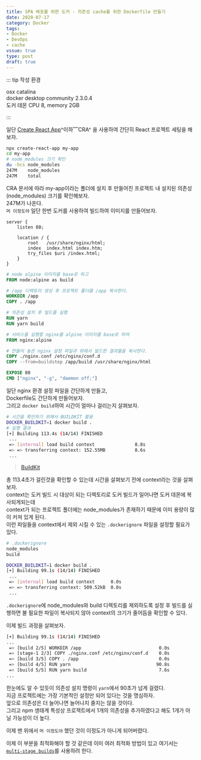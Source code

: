 ```yaml
---
title: SPA 배포를 위한 도커 - 의존성 cache를 위한 Dockerfile 만들기
date: 2020-07-17
category: Docker
tags:
- Docker
- DevOps
- cache
vssue: true
type: post
draft: true
---
```


::: tip 작성 환경

osx catalina  
docker desktop community 2.3.0.4  
도커 데몬 CPU 8, memory 2GB

:::

일단
[Create React App](https://create-react-app.dev/)^이하⎺CRA^ 을 사용하여
간단히 React 프로젝트 세팅을 해보자.

```bash
npx create-react-app my-app
cd my-app
# node_modules 크기 확인
du -hcs node_modules
247M    node_modules
247M    total
```
CRA 문서에 따라 my-app이라는 폴더에 설치 후 만들어진 프로젝트 내 설치된 의존성(node_modules) 크기를 확인해보자.  
247M가 나온다.  
`머 이정도야` 일단 한번 도커를 사용하여 빌드하여 이미지를 만들어보자.

```nginx
server {
	listen 80;

	location / {
		root   /usr/share/nginx/html;
		index  index.html index.htm;
		try_files $uri /index.html;
	}
}
```
```dockerfile
# node alpine 이미지를 base로 하고
FROM node:alpine as build

# /app 디렉토리 생성 후 프로젝트 폴더를 /app 복사한다.
WORKDIR /app
COPY . /app

# 의존성 설치 후 빌드를 실행
RUN yarn
RUN yarn build

# 서비스를 실행할 nginx를 alpine 이미지를 base로 하여  
FROM nginx:alpine

# 만들어 놓은 nginx 설정 파일과 위에서 빌드한 결과물을 복사한다. 
COPY ./nginx.conf /etc/nginx/conf.d
COPY --from=buildstep /app/build /usr/share/nginx/html

EXPOSE 80
CMD ["nginx", "-g", "daemon off;"]
```
일단 nginx 환경 설정 파일을 간단하게 만들고,  
Dockerfile도 간단하게 만들어보자.  
그리고 `docker build`하여 시간이 얼마나 걸리는지 살펴보자.
```bash
# 시간을 확인하기 위해서 BUILDKIT 활용 
DOCKER_BUILDKIT=1 docker build .
# 실행 결과
[+] Building 113.4s (14/14) FINISHED
 ...
 => [internal] load build context               8.8s
 => => transferring context: 152.55MB           8.6s
 ...
```
> [BuildKit](https://docs.docker.com/develop/develop-images/build_enhancements/)

총 113.4초가 걸린것을 확인할 수 있는데 시간을 살펴보기 전에 context라는 것을
살펴보자.  
context는 도커 빌드 시 대상이 되는 디렉토리로 도커 빌드가 일어나면 도커 데몬에
복사되게되는데  
context가 되는 프로젝트 폴더에는 node_modules가 존재하기 때문에 이미 용량이
많이 커져 있게 된다.  
이런 파일들을 context에서 제외 시킬 수 있는 `.dockerignore` 파일을 설정할
필요가 있다.
```bash
# .dockerignore
node_modules
build
```
```bash
DOCKER_BUILDKIT=1 docker build .
[+] Building 99.1s (14/14) FINISHED
 ...
 => [internal] load build context      0.0s
 => => transferring context: 509.52kB  0.0s
 ...
```
`.dockerignore`에 node_modules와 build 디렉토리를 제외하도록 설정 후 빌드를
실행하면 불 필요한 파일이 복사되지 않아 context의 크기가 줄어듬을 확인할 수
있다.

이제 빌드 과정을 살펴보자.
```bash
[+] Building 99.1s (14/14) FINISHED
...
 => [build 2/5] WORKDIR /app                             0.0s
 => [stage-1 2/3] COPY ./nginx.conf /etc/nginx/conf.d    0.0s
 => [build 3/5] COPY . /app                              0.0s
 => [build 4/5] RUN yarn                                90.8s
 => [build 5/5] RUN yarn build                           7.6s
...
```
한눈에도 알 수 있듯이 의존성 설치 명령이 `yarn`에서 90초가 넘게 걸렸다.  
지금 프로젝트에는 가장 기본적인 설정만 되어 있다는 것을 명심하자.  
앞으로 의존성은 더 늘어나면 늘어나지 줄지는 않을 것이다.  
그리고 npm 생태계 특성상 프로젝트에서 1개의 의존성을 추가하였다고 해도 1개가 아닐
가능성이 더 높다.

이제 맨 위에서 `머 이정도야` 했던 것이 이정도가 아니게 되어버렸다.

이제 이 부분을 최적화해야 할 것 같은데 이미 여러 최적화 방법이 있고 여기서는
[`multi-stage builds`](https://docs.docker.com/develop/develop-images/multistage-build/)를
사용하려 한다.


